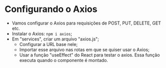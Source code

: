 # Configurando o Axios

- Vamos configurar o Axios para requisições de POST, PUT, DELETE, GET etc.
- Instalar o Axios: `npm i axios`;
- Em "services", criar um arquivo "axios.js";
  - Configurar a URL base nele;
  - Importar esse arquivo nas rotas em que se quiser usar o Axios;
  - Usar a função "useEffect" do React para testar o axios. Essa função executa quando o componente é montado.
